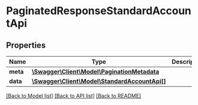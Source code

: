 # PaginatedResponseStandardAccountApi

## Properties
Name | Type | Description | Notes
------------ | ------------- | ------------- | -------------
**meta** | [**\Swagger\Client\Model\PaginationMetadata**](PaginationMetadata.md) |  | 
**data** | [**\Swagger\Client\Model\StandardAccountApi[]**](StandardAccountApi.md) |  | 

[[Back to Model list]](../../README.md#documentation-for-models) [[Back to API list]](../../README.md#documentation-for-api-endpoints) [[Back to README]](../../README.md)

